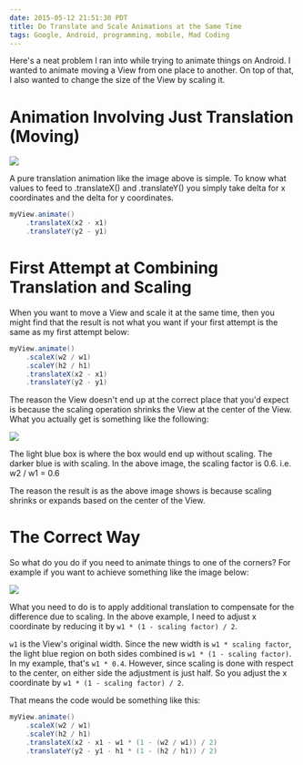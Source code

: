 ```yaml
---
date: 2015-05-12 21:51:30 PDT
title: Do Translate and Scale Animations at the Same Time
tags: Google, Android, programming, mobile, Mad Coding
---
```

Here's a neat problem I ran into while trying to animate things on Android. I
wanted to animate moving a View from one place to another. On top of that, I
also wanted to change the size of the View by scaling it.

# Animation Involving Just Translation (Moving)

[![][1]][1]

A pure translation animation like the image above is simple. To know what values
to feed to .translateX() and .translateY() you simply take delta for x
coordinates and the delta for y coordinates.

```java
myView.animate()
    .translateX(x2 - x1)
    .translateY(y2 - y1)
```


# First Attempt at Combining Translation and Scaling

When you want to move a View and scale it at the same time, then you might find
that the result is not what you want if your first attempt is the same as my
first attempt below:

```java
myView.animate()
    .scaleX(w2 / w1)
    .scaleY(h2 / h1)
    .translateX(x2 - x1)
    .translateY(y2 - y1)
```

The reason the View doesn't end up at the correct place that you'd expect is
because the scaling operation shrinks the View at the center of the View. What
you actually get is something like the following:

[![][2]][2]

The light blue box is where the box would end up without scaling. The darker
blue is with scaling. In the above image, the scaling factor is 0.6. i.e. w2 /
w1 = 0.6

The reason the result is as the above image shows is because scaling shrinks or
expands based on the center of the View.


# The Correct Way

So what do you do if you need to animate things to one of the corners? For
example if you want to achieve something like the image below:

[![][3]][3]

What you need to do is to apply additional translation to compensate for the
difference due to scaling. In the above example, I need to adjust x coordinate
by reducing it by `w1 * (1 - scaling factor) / 2`.

`w1` is the View's original width. Since the new width is `w1 * scaling factor`,
the light blue region on both sides combined is `w1 * (1 - scaling factor)`. In
my example, that's `w1 * 0.4`. However, since scaling is done with respect to
the center, on either side the adjustment is just half. So you adjust the x
coordinate by `w1 * (1 - scaling factor) / 2`.

That means the code would be something like this:

```java
myView.animate()
    .scaleX(w2 / w1)
    .scaleY(h2 / h1)
    .translateX(x2 - x1 - w1 * (1 - (w2 / w1)) / 2)
    .translateY(y2 - y1 - h1 * (1 - (h2 / h1)) / 2)
```

  [1]: https://media.dannysu.com/scale.translate1.png
  [2]: https://media.dannysu.com/scale.translate2.png
  [3]: https://media.dannysu.com/scale.translate3.png
